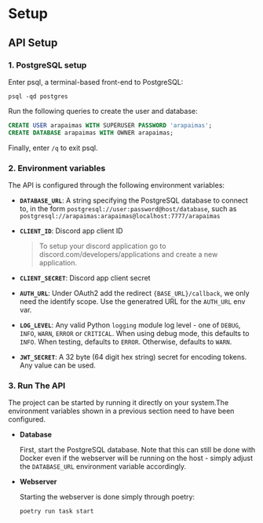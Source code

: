 # Setup

## API Setup

### **1. PostgreSQL setup**

Enter psql, a terminal-based front-end to PostgreSQL:

```shell
psql -qd postgres
```

Run the following queries to create the user and database:

```sql
CREATE USER arapaimas WITH SUPERUSER PASSWORD 'arapaimas';
CREATE DATABASE arapaimas WITH OWNER arapaimas;
```

Finally, enter `/q` to exit psql.

### **2. Environment variables**

The API is configured through the following environment variables:

- **`DATABASE_URL`**: A string specifying the PostgreSQL database to connect to,
  in the form `postgresql://user:password@host/database`, such as
  `postgresql://arapaimas:arapaimas@localhost:7777/arapaimas`

- **`CLIENT_ID`**: Discord app client ID
    > To setup your discord application go to discord.com/developers/applications and create a new application.

- **`CLIENT_SECRET`**: Discord app client secret

- **`AUTH_URL`**: Under OAuth2 add the redirect `{BASE_URL}/callback`, we only need the identify scope. Use the generatred URL for the `AUTH_URL` env var.

- **`LOG_LEVEL`**: Any valid Python `logging` module log level - one of `DEBUG`,
  `INFO`, `WARN`, `ERROR` or `CRITICAL`. When using debug mode, this defaults to
  `INFO`. When testing, defaults to `ERROR`. Otherwise, defaults to `WARN`.

- **`JWT_SECRET`**: A 32 byte (64 digit hex string) secret for encoding tokens. Any value can be used.

### **3. Run The API**
The project can be started by running it directly on your system.The environment variables shown in a previous section need to have been configured.

- **Database**

    First, start the PostgreSQL database.
    Note that this can still be done with Docker even if the webserver will be running on the host - simply adjust the `DATABASE_URL` environment variable accordingly.

- **Webserver**

    Starting the webserver is done simply through poetry:

    ```shell
    poetry run task start
    ```
